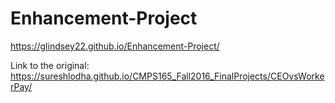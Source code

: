 # Enhancement-Project

https://glindsey22.github.io/Enhancement-Project/

Link to the original:
https://sureshlodha.github.io/CMPS165_Fall2016_FinalProjects/CEOvsWorkerPay/
